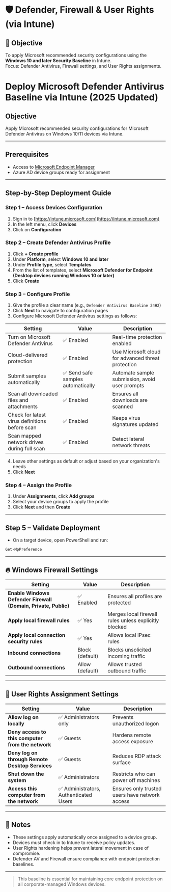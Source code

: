 # 🛡️ Defender, Firewall & User Rights (via Intune)

## 🎯 Objective
To apply Microsoft recommended security configurations using the **Windows 10 and later Security Baseline** in Intune.  
Focus: Defender Antivirus, Firewall settings, and User Rights assignments.

# Deploy Microsoft Defender Antivirus Baseline via Intune (2025 Updated)

## Objective  
Apply Microsoft recommended security configurations for Microsoft Defender Antivirus on Windows 10/11 devices via Intune.

---

## Prerequisites  
- Access to [Microsoft Endpoint Manager](https://intune.microsoft.com)  
- Azure AD device groups ready for assignment

---

## Step-by-Step Deployment Guide

### Step 1 – Access Devices Configuration  
1. Sign in to [https://intune.microsoft.com](https://intune.microsoft.com)  
2. In the left menu, click **Devices**  
3. Click on **Configuration**  

### Step 2 – Create Defender Antivirus Profile  
1. Click **+ Create profile**  
2. Under **Platform**, select **Windows 10 and later**  
3. Under **Profile type**, select **Templates**  
4. From the list of templates, select **Microsoft Defender for Endpoint (Desktop devices running Windows 10 or later)**  
5. Click **Create**  

### Step 3 – Configure Profile  
1. Give the profile a clear name (e.g., `Defender Antivirus Baseline 24H2`)  
2. Click **Next** to navigate to configuration pages  
3. Configure Microsoft Defender Antivirus settings as follows:  

| Setting                              | Value           | Description                                     |
|------------------------------------|-----------------|-------------------------------------------------|
| Turn on Microsoft Defender Antivirus | ✅ Enabled       | Real-time protection enabled                      |
| Cloud-delivered protection          | ✅ Enabled       | Use Microsoft cloud for advanced threat protection |
| Submit samples automatically        | ✅ Send safe samples automatically | Automate sample submission, avoid user prompts   |
| Scan all downloaded files and attachments | ✅ Enabled | Ensures all downloads are scanned                 |
| Check for latest virus definitions before scan | ✅ Enabled | Keeps virus signatures updated                     |
| Scan mapped network drives during full scan | ✅ Enabled  | Detect lateral network threats                      |

4. Leave other settings as default or adjust based on your organization's needs  
5. Click **Next**  

### Step 4 – Assign the Profile  
1. Under **Assignments**, click **Add groups**  
2. Select your device groups to apply the profile  
3. Click **Next** and then **Create**  

---

## Step 5 – Validate Deployment  
- On a target device, open PowerShell and run:  
```powershell
Get-MpPreference
```
---

## 🔥 Windows Firewall Settings

| Setting | Value | Description |
|--------|-------|-------------|
| **Enable Windows Defender Firewall (Domain, Private, Public)** | ✅ Enabled | Ensures all profiles are protected |
| **Apply local firewall rules** | ✅ Yes | Merges local firewall rules unless explicitly blocked |
| **Apply local connection security rules** | ✅ Yes | Allows local IPsec rules |
| **Inbound connections** | Block (default) | Blocks unsolicited incoming traffic |
| **Outbound connections** | Allow (default) | Allows trusted outbound traffic |

---

## 👤 User Rights Assignment Settings

| Setting | Value | Description |
|--------|-------|-------------|
| **Allow log on locally** | ✅ Administrators only | Prevents unauthorized logon |
| **Deny access to this computer from the network** | ✅ Guests | Hardens remote access exposure |
| **Deny log on through Remote Desktop Services** | ✅ Guests | Reduces RDP attack surface |
| **Shut down the system** | ✅ Administrators | Restricts who can power off machines |
| **Access this computer from the network** | ✅ Administrators, Authenticated Users | Ensures only trusted users have network access |

---

## 🧠 Notes

- These settings apply automatically once assigned to a device group.
- Devices must check in to Intune to receive policy updates.
- User Rights hardening helps prevent lateral movement in case of compromise.
- Defender AV and Firewall ensure compliance with endpoint protection baselines.

---

> This baseline is essential for maintaining core endpoint protection on all corporate-managed Windows devices.
